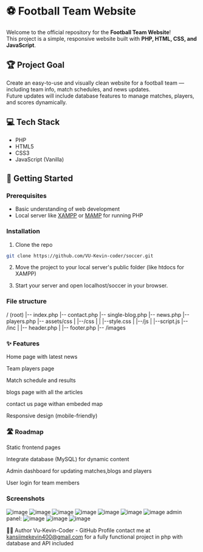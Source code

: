 # ⚽ Football Team Website

Welcome to the official repository for the **Football Team Website**!  
This project is a simple, responsive website built with **PHP, HTML, CSS, and JavaScript**.

## 🏆 Project Goal
Create an easy-to-use and visually clean website for a football team — including team info, match schedules, and news updates.  
Future updates will include database features to manage matches, players, and scores dynamically.

## 💻 Tech Stack
- PHP
- HTML5
- CSS3
- JavaScript (Vanilla)

## 🚀 Getting Started

### Prerequisites
- Basic understanding of web development
- Local server like [XAMPP](https://www.apachefriends.org/index.html) or [MAMP](https://www.mamp.info/en/) for running PHP

### Installation

1. Clone the repo
```bash
git clone https://github.com/VU-Kevin-coder/soccer.git
```
2. Move the project to your local server's public folder (like htdocs for XAMPP)

3. Start your server and open localhost/soccer in your browser.
### File structure
/ (root)
|-- index.php
|-- contact.php
|-- single-blog.php
|-- news.php
|-- players.php
|-- assets/css
|   |--/css 
|   |   |--style.css
|   |--/js
|        |--script.js
|-- /inc
|   |-- header.php
|   |-- footer.php
|-- /images
### ✨ Features
Home page with latest news

Team players page

Match schedule and results

blogs page with all the articles

contact us page withan embeded map

Responsive design (mobile-friendly)


### 🛣️ Roadmap
 Static frontend pages

 Integrate database (MySQL) for dynamic content

 Admin dashboard for updating matches,blogs and players

 User login for team members
 
### Screenshots
![image](https://github.com/user-attachments/assets/1adf74dc-9767-4e22-bcbd-5d3a1d738ba7)
![image](https://github.com/user-attachments/assets/8e0c26c4-5f6e-491a-b668-3b7ea5a0fb97)
![image](https://github.com/user-attachments/assets/895fdcb4-4b3c-4b2c-9658-83eaa0d9333a)
![image](https://github.com/user-attachments/assets/a8b97057-9906-490e-b8bf-04513d276508)
![image](https://github.com/user-attachments/assets/21a84ce2-9a7a-4498-b464-6e4768adee74)
![image](https://github.com/user-attachments/assets/e6c9722f-0143-480b-8f43-ffe2c91ceacd)
![image](https://github.com/user-attachments/assets/733e7478-0709-4084-8548-1ecb576d5bc5)
admin panel:
![image](https://github.com/user-attachments/assets/84f695c2-b547-44df-a4f3-f73ccfe4b481)
![image](https://github.com/user-attachments/assets/e5979c59-6f2b-4690-8213-ca5141610478)
![image](https://github.com/user-attachments/assets/2af9e85e-e997-4cf9-a4fa-e48e8e749086)


🧑‍💻 Author
Vu-Kevin-Coder - GitHub Profile
contact me at  kansiimekevin400@gmail.com for a fully functional project in php with database and API included

